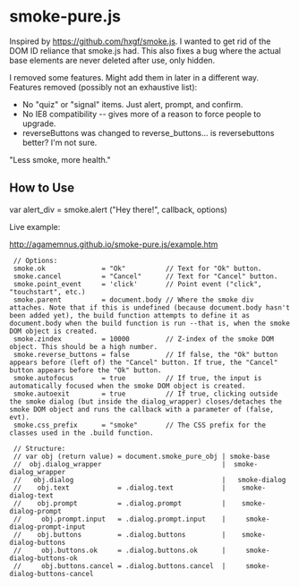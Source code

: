 smoke-pure.js
===============

Inspired by https://github.com/hxgf/smoke.js. I wanted to get rid of the DOM ID reliance that smoke.js had. This also fixes a bug where the actual base elements are never deleted after use, only hidden.

I removed some features. Might add them in later in a different way. Features removed (possibly not an exhaustive list):
* No "quiz" or "signal" items. Just alert, prompt, and confirm.
* No IE8 compatibility -- gives more of a reason to force people to upgrade.
* reverseButtons was changed to reverse_buttons... is reversebuttons better? I'm not sure.

"Less smoke, more health."


How to Use
-----------

var alert_div = smoke.alert ("Hey there!", callback, options)

Live example:

http://agamemnus.github.io/smoke-pure.js/example.htm


````
 // Options:
 smoke.ok              = "Ok"          // Text for "Ok" button.
 smoke.cancel          = "Cancel"      // Text for "Cancel" button.
 smoke.point_event     = 'click'       // Point event ("click", "touchstart", etc.)
 smoke.parent          = document.body // Where the smoke div attaches. Note that if this is undefined (because document.body hasn't been added yet), the build function attempts to define it as document.body when the build function is run --that is, when the smoke DOM object is created.
 smoke.zindex          = 10000         // Z-index of the smoke DOM object. This should be a high number.
 smoke.reverse_buttons = false         // If false, the "Ok" button appears before (left of) the "Cancel" button. If true, the "Cancel" button appears before the "Ok" button.
 smoke.autofocus       = true          // If true, the input is automatically focused when the smoke DOM object is created.
 smoke.autoexit        = true          // If true, clicking outside the smoke dialog (but inside the dialog_wrapper) closes/detaches the smoke DOM object and runs the callback with a parameter of (false, evt).
 smoke.css_prefix      = "smoke"       // The CSS prefix for the classes used in the .build function.
 
 // Structure:
 // var obj (return value) = document.smoke_pure_obj | smoke-base
 //  obj.dialog_wrapper                              |  smoke-dialog_wrapper
 //   obj.dialog                                     |   smoke-dialog
 //    obj.text            = .dialog.text            |    smoke-dialog-text
 //    obj.prompt          = .dialog.prompt          |    smoke-dialog-prompt
 //     obj.prompt.input   = .dialog.prompt.input    |     smoke-dialog-prompt-input
 //    obj.buttons         = .dialog.buttons         |    smoke-dialog-buttons
 //     obj.buttons.ok     = .dialog.buttons.ok      |     smoke-dialog-buttons-ok
 //     obj.buttons.cancel = .dialog.buttons.cancel  |     smoke-dialog-buttons-cancel
````
